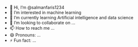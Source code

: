 - 👋 Hi, I’m @salmanfaris1234
- 👀 I’m interested in machine learning
- 🌱 I’m currently learning Artificial intelligence and data science
- 💞️ I’m looking to collaborate on ...
- 📫 How to reach me ...
- 😄 Pronouns: ...
- ⚡ Fun fact: ...

<!---
salmanfaris1234/salmanfaris1234 is a ✨ special ✨ repository because its `README.md` (this file) appears on your GitHub profile.
You can click the Preview link to take a look at your changes.
--->
